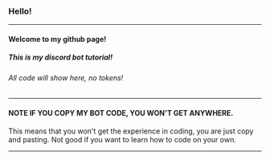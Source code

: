 ### Hello!

-----

#### Welcome to my github page!
##### This is my discord bot tutorial!

###### All code will show here, no tokens!


----

#### NOTE IF YOU COPY MY BOT CODE, YOU WON'T GET ANYWHERE. 

This means that you won't get the experience in coding, you are just copy and pasting. Not good if you want to learn how to code on your own.

----


